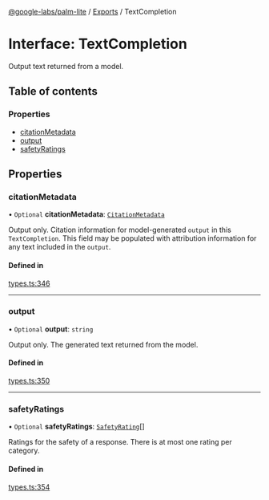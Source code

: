[@google-labs/palm-lite](../README.md) / [Exports](../modules.md) / TextCompletion

# Interface: TextCompletion

Output text returned from a model.

## Table of contents

### Properties

- [citationMetadata](TextCompletion.md#citationmetadata)
- [output](TextCompletion.md#output)
- [safetyRatings](TextCompletion.md#safetyratings)

## Properties

### citationMetadata

• `Optional` **citationMetadata**: [`CitationMetadata`](CitationMetadata.md)

Output only. Citation information for model-generated `output` in this `TextCompletion`. This field may be populated with attribution information for any text included in the `output`.

#### Defined in

[types.ts:346](https://github.com/Chizobaonorh/labs-prototypes/blob/66eed2a/seeds/palm-lite/src/types.ts#L346)

___

### output

• `Optional` **output**: `string`

Output only. The generated text returned from the model.

#### Defined in

[types.ts:350](https://github.com/Chizobaonorh/labs-prototypes/blob/66eed2a/seeds/palm-lite/src/types.ts#L350)

___

### safetyRatings

• `Optional` **safetyRatings**: [`SafetyRating`](SafetyRating.md)[]

Ratings for the safety of a response. There is at most one rating per category.

#### Defined in

[types.ts:354](https://github.com/Chizobaonorh/labs-prototypes/blob/66eed2a/seeds/palm-lite/src/types.ts#L354)
